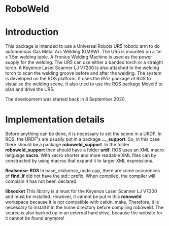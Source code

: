 # RoboWeld
# Introduction
This package is intended to use a Universal Robots UR5 robotic arm to do autonomous Gas Metal Arc Welding (GMAW).
The UR5 is mounted on a 1m x 1.5m welding table. A Fronius Welding Machine is used as the power supply for the welding. The UR5 can use either a banded torch or a straight torch. A Keyence Laser Scanner LJ V7200 is also attached to the welding torch to scan the welding groove before and after the welding.
The system is developed on the ROS platform. It uses the RViz package of ROS to visualise the welding scene. It also tried to use the ROS package MoveIt! to plan and drive the UR5. 

The development was started back in 8 September 2020.
# Implementation details
Before anything can be done, it is necessary to set the scene in a URDF. In ROS, the URDF's are usually put in a package **..._support**. So, in this case there should be a package **roboweld_support**. In the folder **roboweld_support** then should have a folder **urdf**. ROS uses an XML macro language **xacro**. With xacro shorter and more readable XML files can by constructed by using macros that expand it to larger XML expressions.

**Realsense-ROS**
In base_realsense_node.cpp, there are some occurences of **find_if** did not have the std:: prefix. When compiled, the compiler will complain it has not been declared.

**libsocket**
This library is a must for the Keyence Laser Scanner LJ V7200 and must be installed. However, it cannot be put in this **roboweld** workspace because it is not compatible with catkin_make. Therefore, it is necessary to install it in the home directory before compiling roboweld. The source is also backed up in an external hard drive, because the website for it cannot be found anymore!
